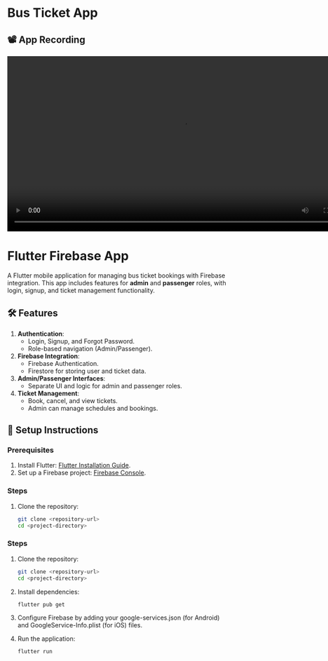# Bus Ticket App

## 📽️ App Recording

<video src="https://github.com/user-attachments/assets/7aa54f92-a926-4b93-bb62-963906ed90b0" controls width="800"></video>

# Flutter Firebase App

A Flutter mobile application for managing bus ticket bookings with Firebase integration. This app includes features for **admin** and **passenger** roles, with login, signup, and ticket management functionality.

## 🛠 Features

1. **Authentication**:
   - Login, Signup, and Forgot Password.
   - Role-based navigation (Admin/Passenger).
2. **Firebase Integration**:
   - Firebase Authentication.
   - Firestore for storing user and ticket data.
3. **Admin/Passenger Interfaces**:
   - Separate UI and logic for admin and passenger roles.
4. **Ticket Management**:
   - Book, cancel, and view tickets.
   - Admin can manage schedules and bookings.

## 🔧 Setup Instructions

### Prerequisites
1. Install Flutter: [Flutter Installation Guide](https://docs.flutter.dev/get-started/install).
2. Set up a Firebase project: [Firebase Console](https://console.firebase.google.com/).

### Steps
1. Clone the repository:
   ```bash
   git clone <repository-url>
   cd <project-directory>


### Steps
1. Clone the repository:
   ```bash
   git clone <repository-url>
   cd <project-directory>

2. Install dependencies:
   ```bash
   flutter pub get

3. Configure Firebase by adding your google-services.json (for Android) and GoogleService-Info.plist (for iOS) files.
   
5. Run the application:
   ```bash
   flutter run


